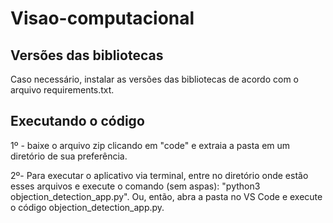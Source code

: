 # Visao-computacional

## Versões das bibliotecas
Caso necessário, instalar as versões das bibliotecas de acordo com o arquivo requirements.txt.

## Executando o código
1º - baixe o arquivo zip clicando em "code" e extraia a pasta em um diretório de sua preferência.

2º- Para executar o aplicativo via terminal, entre no diretório onde estão esses arquivos e execute o comando (sem aspas): "python3 objection_detection_app.py". Ou, então, abra a pasta no VS Code e execute o código objection_detection_app.py.
